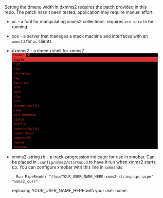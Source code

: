 Setting the dmenu width in dxmms2 requires the patch provided in this repo. The patch hasn't been tested; application may require manual effort.

* xc - a tool for manipulating xmms2 collections. requires `xce-serv` to be running
* xce - a server that manages a stack machine and interfaces with an `xmms2d` for `xc` clients
* dxmms2 - a dmenu shell for xmms2
  ![dxmms2 screenie](/dxmms2.png)
* xmms2-string.rb - a track-progression indicator for use in xmobar. Can be placed in `.config/xmms2/startup.d` to have it run when xmms2 starts up.
  You can configure xmobar with this line in `commands`: 

      , Run PipeReader "/tmp/YOUR_USER_NAME_HERE-xmms2-string-ipc-pipe" "xmms2_curr"

  replacing YOUR_USER_NAME_HERE with your user name.
